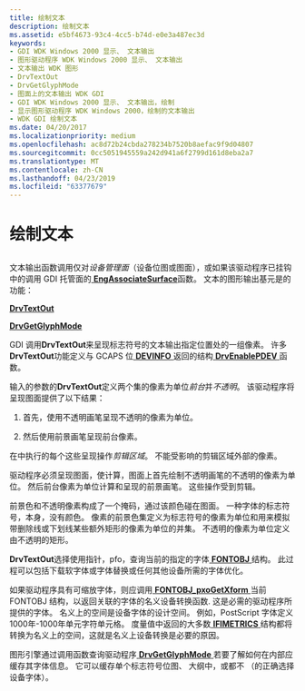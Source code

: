 ```yaml
---
title: 绘制文本
description: 绘制文本
ms.assetid: e5bf4673-93c4-4cc5-b74d-e0e3a487ec3d
keywords:
- GDI WDK Windows 2000 显示、 文本输出
- 图形驱动程序 WDK Windows 2000 显示、 文本输出
- 文本输出 WDK 图形
- DrvTextOut
- DrvGetGlyphMode
- 图面上的文本输出 WDK GDI
- GDI WDK Windows 2000 显示、 文本输出，绘制
- 显示图形驱动程序 WDK Windows 2000，绘制的文本输出
- WDK GDI 绘制文本
ms.date: 04/20/2017
ms.localizationpriority: medium
ms.openlocfilehash: ac8d72b24cbda278234b7520b8aefac9f9d04807
ms.sourcegitcommit: 0cc5051945559a242d941a6f2799d161d8eba2a7
ms.translationtype: MT
ms.contentlocale: zh-CN
ms.lasthandoff: 04/23/2019
ms.locfileid: "63377679"
---
```

# <a name="drawing-text"></a>绘制文本


## <span id="ddk_drawing_text_gg"></span><span id="DDK_DRAWING_TEXT_GG"></span>


文本输出函数调用仅对*设备管理面*（设备位图或图面），或如果该驱动程序已挂钩中的调用 GDI 托管面的[ **EngAssociateSurface**](https://msdn.microsoft.com/library/windows/hardware/ff564183)函数。 文本的图形输出基元是的功能：

[**DrvTextOut**](https://msdn.microsoft.com/library/windows/hardware/ff557277)

[**DrvGetGlyphMode**](https://msdn.microsoft.com/library/windows/hardware/ff556230)

GDI 调用**DrvTextOut**来呈现标志符号的文本输出指定位置处的一组像素。 许多**DrvTextOut**功能定义与 GCAPS 位[ **DEVINFO** ](https://msdn.microsoft.com/library/windows/hardware/ff552835)返回的结构[ **DrvEnablePDEV** ](https://msdn.microsoft.com/library/windows/hardware/ff556211)函数。

输入的参数的**DrvTextOut**定义两个集的像素为单位*前台*并*不透明*。 该驱动程序将呈现图面提供了以下结果：

1.  首先，使用不透明画笔呈现不透明的像素为单位。

2.  然后使用前景画笔呈现前台像素。

在中执行的每个这些呈现操作*剪辑区域*。 不能受影响的剪辑区域外部的像素。

驱动程序必须呈现图面，使计算，图面上首先绘制不透明画笔的不透明的像素为单位。 然后前台像素为单位计算和呈现的前景画笔。 这些操作受到剪辑。

前景色和不透明像素构成了一个掩码，通过该颜色碰在图面。 一种字体的标志符号，本身，没有颜色。 像素的前景色集定义为标志符号的像素为单位和用来模拟带删除线或下划线某些额外矩形的像素为单位的并集。 不透明的像素为单位定义由不透明的矩形。

**DrvTextOut**选择使用指针，pfo，查询当前的指定的字体[ **FONTOBJ** ](https://msdn.microsoft.com/library/windows/hardware/ff565974)结构。 此过程可以包括下载软字体或字体替换或任何其他设备所需的字体优化。

如果驱动程序具有可缩放字体，则应调用[ **FONTOBJ\_pxoGetXform** ](https://msdn.microsoft.com/library/windows/hardware/ff566008)当前 FONTOBJ 结构，以返回关联的字体的名义设备转换函数. 这是必需的驱动程序所提供的字体。 名义上的空间是设备字体的设计空间。 例如，PostScript 字体定义 1000年-1000年单元字符单元格。 度量值中返回的大多数[ **IFIMETRICS** ](https://msdn.microsoft.com/library/windows/hardware/ff567418)结构都将转换为名义上的空间，这就是名义上设备转换是必要的原因。

图形引擎通过调用函数查询驱动程序[ **DrvGetGlyphMode** ](https://msdn.microsoft.com/library/windows/hardware/ff556230)若要了解如何在内部应缓存其字体信息。 它可以缓存单个标志符号位图、 大纲中，或都不 （的正确选择设备字体）。

 

 






